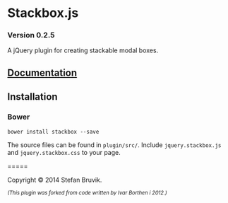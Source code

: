Stackbox.js 
============

### Version 0.2.5

A jQuery plugin for creating stackable modal boxes.

## [Documentation](http://stefan.codes/stackbox/ "Stackbox Documentation")

## Installation

### Bower

```
bower install stackbox --save
```

The source files can be found in `plugin/src/`. Include `jquery.stackbox.js` and `jquery.stackbox.css` to your page.

=====

Copyright © 2014 Stefan Bruvik.

*<sub>(This plugin was forked from code written by Ivar Borthen i 2012.)</sub>*
